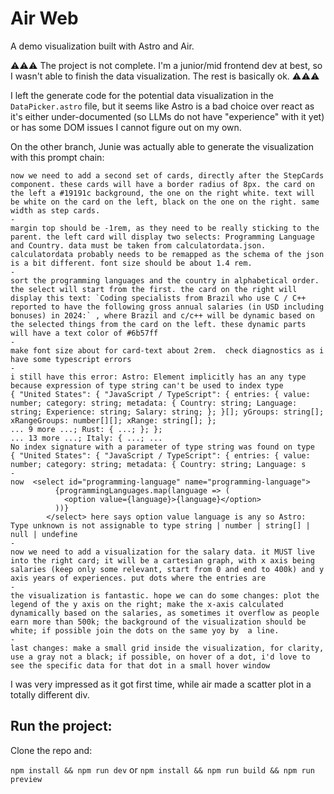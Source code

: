 # Air Web

A demo visualization built with Astro and Air.

⚠️⚠️⚠️ The project is not complete. I'm a junior/mid frontend dev at best, so I wasn't able to finish the data visualization. The rest is basically ok. ⚠️⚠️⚠️

I left the generate code for the potential data visualization in the `DataPicker.astro` file, but it seems like Astro is a bad choice over react as it's either under-documented (so LLMs do not have "experience" with it yet) or has some DOM issues I cannot figure out on my own.


On the other branch, Junie was actually able to generate the visualization with this prompt chain:

```
now we need to add a second set of cards, directly after the StepCards component. these cards will have a border radius of 8px. the card on the left a #19191c background, the one on the right white. text will be white on the card on the left, black on the one on the right. same width as step cards.
-
margin top should be -1rem, as they need to be really sticking to the parent. the left card will display two selects: Programming Language and Country. data must be taken from calculatordata.json. calculatordata probably needs to be remapped as the schema of the json is a bit different. font size should be about 1.4 rem.
-
sort the programming languages and the country in alphabetical order. the select will start from the first. the card on the right will display this text: `Coding specialists from Brazil who use C / C++ reported to have the following gross annual salaries (in USD including bonuses) in 2024:` , where Brazil and c/c++ will be dynamic based on the selected things from the card on the left. these dynamic parts will have a text color of #6b57ff
-
make font size about for card-text about 2rem.  check diagnostics as i have some typescript errors
-
i still have this error: Astro: Element implicitly has an any type because expression of type string can't be used to index type
{ "United States": { "JavaScript / TypeScript": { entries: { value: number; category: string; metadata: { Country: string; Language: string; Experience: string; Salary: string; }; }[]; yGroups: string[]; xRangeGroups: number[][]; xRange: string[]; }; 
... 9 more ...; Rust: { ...; }; }; 
... 13 more ...; Italy: { ...; ...
No index signature with a parameter of type string was found on type
{ "United States": { "JavaScript / TypeScript": { entries: { value: number; category: string; metadata: { Country: string; Language: s
-
now  <select id="programming-language" name="programming-language">
          {programmingLanguages.map(language => (
            <option value={language}>{language}</option>
          ))}
        </select> here says option value language is any so Astro: Type unknown is not assignable to type string | number | string[] | null | undefine
-
now we need to add a visualization for the salary data. it MUST live into the right card; it will be a cartesian graph, with x axis being salaries (keep only some relevant, start from 0 and end to 400k) and y axis years of experiences. put dots where the entries are
-
the visualization is fantastic. hope we can do some changes: plot the legend of the y axis on the right; make the x-axis calculated dynamically based on the salaries, as sometimes it overflow as people earn more than 500k; the background of the visualization should be white; if possible join the dots on the same yoy by  a line.
-
last changes: make a small grid inside the visualization, for clarity, use a gray not a black; if possible, on hover of a dot, i'd love to see the specific data for that dot in a small hover window
```

I was very impressed as it got first time, while air made a scatter plot in a totally different div.

## Run the project:

Clone the repo and:

`npm install && npm run dev` or `npm install && npm run build && npm run preview`
